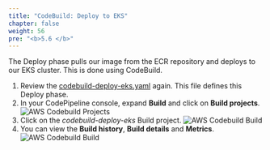 ```yaml
---
title: "CodeBuild: Deploy to EKS"
chapter: false
weight: 56
pre: "<b>5.6 </b>"
---
```


The Deploy phase pulls our image from the ECR repository and deploys to our EKS cluster. This is done using CodeBuild.

1. Review the [codebuild-deploy-eks.yaml](https://github.com/jefferyfry/aws-immersion-day-with-lacework-code/blob/master/app/codebuild-deploy-eks.yaml) again. This file defines this Deploy phase.
2. In your CodePipeline console, expand **Build** and click on **Build projects**.
   ![AWS Codebuild Projects](/images/aws-codebuild-projects.png)
3. Click on the _codebuild-deploy-eks_ Build project.
   ![AWS Codebuild Build](/images/aws-codebuild-deploy-eks.png)
4. You can view the **Build history**, **Build details** and **Metrics**.
   ![AWS Codebuild Build](/images/aws-codebuild-metrics.png)
